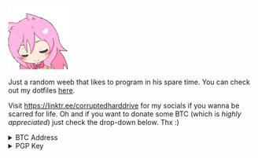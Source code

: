 <img src="assets/anime-pink-hair.gif">

Just a random weeb that likes to program in his spare time. You can check out my dotfiles [here](https://github.com/corrupteddrive/dotfiles).

Visit https://linktr.ee/corruptedharddrive for my socials if you wanna be scarred for life.
Oh and if you want to donate some BTC (which is *highly appreciated*) just check the drop-down below. Thx :)

<details>
  <summary>BTC Address</summary>
  <br>
  <img src="assets/qrcode.png">
  
  `bc1qkau4v6cljs8ugs84htfd3gzjx5pxuaxcf2zx03`
</details>
  
<details>
  <summary>PGP Key</summary>
  <br>
  
~~~~~~~~~~~~~~~~~~~~~
-----BEGIN PGP PUBLIC KEY BLOCK-----

mQINBGNf2N0BEACdeQocD36hdIPunosUca4sbJVoy5orZvVJLTus1XXXKtEllWkb
GFycMXIQ7KDMjLh1ycsCwscCSr7TIbaPzlh0HRBMfhoslMezOKAeXykVEyaBOW8q
DSoXwGzfBfypMDwqnN80PGmW1FbU4rItArGzBtHH1Ux/o+nGV29hXvm8bMc9I2xW
0Wck9pRZG6+++8aL44QJ+5Dube9musr9ZJSYTWpZZ8128Z+zsShZPHSAxNZquFz7
qGmmrQpQu742wy4BlKwc8kNajzzZx0iDg7iYrYI2cM/rruER79MqqUHt6q6/q87o
xvcJ4MW7vUyImdoV2otzGz8+mEusJ2kKzS6NmFSoThk0+F3IY962ELAydTa5BK2H
IwdEBmqLjSj+NPCTuCmMf/78Vp+cRQ/LaR/yEtih9xXwj1N+/cmrZLnLb1Wmr+ET
m+WCDukswy0kpFz5n5wRP0dLwfLVLoqhxFVxNNTP1sd4JTX/JCXcfQH55862HDlm
lCfXenHhc1Sswm1ECCOv5yyVr8MgqD2+GX/ISIaGUGta/uLIKeF2IUWElfBWoulW
wWs0pKB45e9ambHTwcQG4I8gkGzfUQE9yOeP93NfkzlaZcU2uivBnv6dowR+P2bD
WmhuVYfIU0rvrcdEF7SB/O8KG1Icq6nPft8bN2qnn9mH0ZoYnd8mWAuo5wARAQAB
tB1jb3JydXB0ZWQgPGMwcnJ1cHRlZEB0dXRhLmlvPokCTgQTAQgAOAIbAwULCQgH
AgYVCgkICwIEFgIDAQIeAQIXgBYhBKS1VkKC9MeEPuU7COG2Nw+dY8sjBQJjX+kG
AAoJEOG2Nw+dY8sj9NAP/19xHgalC/ANe8lcovODub2gmzCDgUcsz9+gQkkqF7m7
EmlwcnvB4IVJm7vwVgEsYVChP80eR/i2HaN5Wios2WXqT65/84QTtdTE6m4dUqT9
FbEcxgOrxZespynSjE4tHjxvNO521mvrj4NfZ0VppRQmblLwvUVPteWFZcrquiik
BBKqJdEALiza1esaHPmbRcjjyugUO8UzpDkeg6qXXb3eqop/i/PqvJp7B80hjV9S
gnCXjqxuuWRYA3RHD/MOQ43V9jwyECPFeqObl5RbkFaGRYrACO2d/e7tNqKdk9DU
3zBDm20FehrQV02TU4SuYerVjmwopoGtsTC8sfVAji9w1L+Jukko9e35pKdLZzuK
wZUNnx26dnO2Wf/sHhsXjuZebIVYaHFvSP02C79Tv4RiaZwo8Lqvt/b3DLKcDzTI
/8ZoNFt0Jzch0GzAeTQ1qvgVwA3kRkj7k+ypp11GB05Ay0zUCtEJQ3tTimrRvOwb
tlW6B9ktvB2WOztN/B0hYSds4xrCcsIbaWzzR+WC2FcrjYwJ3dEZjGLoAcJd7XgP
48BZu5TJuWgkjo2ibAwHXvRS9iX+K8Sc8hwrSvYZ9QvrGZh9TAX+vfXGqkZgqbnJ
vS/gIVKB74pLGa/wk+iySGiUcIvRQc/eTXYR+vciKob3dZIkM31TKMnu7afKjTmj
uQINBGNf2UkBEACxk1BFPfHzF33wnAsA6CIwaR+Cd6Lyxf+mGdEb4X96fvR7AbF3
jjLhLcn10mvRXC9eScZ92AP6OnkG0Ij29uCca3HjbiPYLO4pYpYO/Jz6kVLduQFN
Xr6NN68WY97ny4lkEHsSE50vuhG+lShVPPA9ZqJYiNCJYusMafzkgs2/rjbNpGhn
5Uqhgy9hGkhvCHp9SaqsgFYkmjXo9p6fo5FORlOVru9hGlx+dWxMCsDNT/TQvRiy
J84yQeMN6b4rkfDw3qehol+q2zhUILLBgy8CoMAO8BcBOLYW0/ARZyeXRAyhBGvl
4YtLStpNBhA4AlOA8dvm9YMzyU2BjjvMBDKOCaE+hKHyhiLpBUfE/9obSrdLvGuk
Q9GVTrbk05OldplAOfr8qqYhgb/zIBs5hOfy9tAOLrO+e7C1jCTYRQk5weqMqVEu
oaF1HroEgSOzekKuL2JO/bAHazr4Q8NkF6vMr4pI/pHTk/iVl7NGns8yWUvnqj4A
nj4TNZIcy5zMFP0vL4Fe1G/TrLSb05LGnFlAYRWlnQTdLmy5os4PrmwdtPpgEziI
4VP1ekhcvMXjzRZghesAoO8EVvjmZfE776sICa5CQL+4fxBOH8lchmclw2/rY1FE
MHGUH9aljha1W1qsaOf4sVDA1Zf0Jn82F5tTxvYEv4yk9plh+LxImgjgdwARAQAB
iQI2BBgBCAAgFiEEpLVWQoL0x4Q+5TsI4bY3D51jyyMFAmNf2UkCGwwACgkQ4bY3
D51jyyOA1hAAmtQt0cZFVQ3g92ptK9+ljbaXJvVjUyGlToG+lBnbZElMmqf3jakf
VrASSzKNzrGpkwZ5z8TuOtrhpVj204rXDD8CP4pFdJV3dwE/m5nVo/kiiGP2TbYz
hBwtQUGvGdr89aOugfp79jaD1U4BErOgh3TrrQWo3t1yfMX5siIRaq7YN+PPKXV2
lxSVZUc5o4V/xEdRUx9GtEIooggmx7hv1+Jl8SYJIDW4jqYrCOSiAdnVebYcqkDh
Vm7I1m/bbhv03JYX5+em2ZYVrbiTc0X3USHBS+KQXOJjpd5MYmmu32HHZCJtRxeT
7B/ePG2suHHKPMC2gf9XQu7Eqoy61qujLNgnKwU1O8Q8R+FE2itHRlWSW902+HXM
+DNX9DyUCxO7ZwbGBzmcLfRyBfqDSKoZPwZ/saSNJjJvZ8S84EiYeLTUY4kTrejb
SUmt8ZcC3C8xd8AMACzONOyRiDcAykplrc06N6tKk82R4XXROcgU6ATJNxi5k84O
cjuSU4//dGtdfFBvMm0Z2FY2Rk9BMJgdXFYDzXOJ8vC4tExiHxtRxfu7jp2JCmSw
WqDUmrUZZFZupJoBZ04oLE/WFQRzUgb9DBrOPuAoLHaTf3IHQhJhs7e3sFnSuAUB
DAeeutQTcJLQ0tZ2BkAWYDV9PeAq/rOZMVIAGgLFvue8LncjtjtAjYk=
=+VMe
-----END PGP PUBLIC KEY BLOCK-----
~~~~~~~~~~~~~~~~~~~~~~~~~~~
